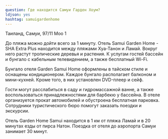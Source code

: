 ```yaml
---
question: Где находится Самуи Гарден Хоум?
ldjson: yes
hashtag: samuigardenhome
---
```



Таиланд, Самуи, 97/11 Moo 1 

До пляжа можно дойти всего за 1 минуту. Отель Samui Garden Home - SHA Extra Plus находится между пляжами Хуа-Танон и Ламай. Вокруг него растут тропические деревья и растения. К услугам гостей бассейн и бунгало с кабельным телевидением, а также бесплатный Wi-Fi.

Бунгало отеля Garden Samui Home оформлены в тайском стиле и оснащены кондиционером. Каждое бунгало располагает балконом и мини-кухней. Кроме того, в них установлен DVD-плеер и сейф.

Гости могут расслабиться в саду и гидромассажной ванне, а также воспользоваться принадлежностями для барбекю у бассейна. В отеле организуется прокат автомобилей и обустроена бесплатная парковка. Сотрудники туристического бюро помогут заказать поездки и экскурсии.

Отель Garden Home Samui находится в 1 км от пляжа Ламай и в 20 минутах езды от пирса Натон. Поездка от отеля до аэропорта Самуи занимает 30 минут.


